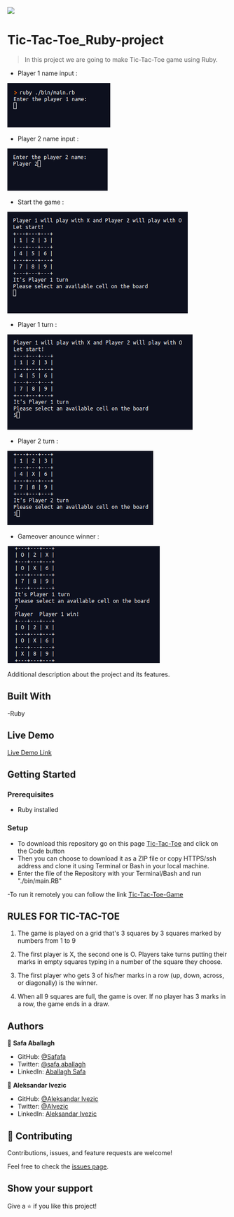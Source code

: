 ![](https://img.shields.io/badge/Microverse-blueviolet)

# Tic-Tac-Toe_Ruby-project

> In this project we are going to make Tic-Tac-Toe game using Ruby.

- Player 1 name input :

![screenshot](./screenshots/Enter-player-1.png)

- Player 2 name input :

![screenshot](./screenshots/Enter-Player-2.png)

- Start the game :

![screenshot](./screenshots/Start-the-game.png)

- Player 1 turn :

![screenshot](./screenshots/Player-1-turn.png)

- Player 2 turn :

![screenshot](./screenshots/Player-2-turn.png)

- Gameover anounce winner :

![screenshot](./screenshots/The-end-of-the-game.png)

Additional description about the project and its features.

## Built With

-Ruby

## Live Demo

[Live Demo Link](https://replit.com/@safaaballagh/Tic-Tac-ToeRuby-project#.replit)


## Getting Started


### Prerequisites
 - Ruby installed 

### Setup

 - To download this repository go on this page [Tic-Tac-Toe](https://github.com/ShinobiWarior/Tic-Tac-Toe_Ruby-project) and click on the Code button
- Then you can choose to download it as a ZIP file or copy HTTPS/ssh address and clone it using Terminal or Bash in your local machine.
- Enter the file of the Repository with your Terminal/Bash and run "./bin/main.RB"
 
-To run it remotely you can follow the link [Tic-Tac-Toe-Game](https://replit.com/@safaaballagh/Tic-Tac-ToeRuby-project#.replit)
 
## RULES FOR TIC-TAC-TOE
 
1. The game is played on a grid that's 3 squares by 3 squares marked by numbers from 1 to 9
 
2. The first player is X, the second one is O. Players take turns putting their marks in empty squares typing in a number of the square they choose.
 
3. The first player who gets 3 of his/her marks in a row (up, down, across, or diagonally) is the winner.
 
4. When all 9 squares are full, the game is over. If no player has 3 marks in a row, the game ends in a draw.
 
## Authors

👤 **Safa Aballagh**

- GitHub: [@Safafa](https://github.com/safafa)
- Twitter: [@safa aballagh](https://twitter.com/Aballagh_S)
- LinkedIn: [Aballagh Safa](https://www.linkedin.com/in/aballaghsafa/)

👤 **Aleksandar Ivezic**

- GitHub: [@Aleksandar Ivezic](https://github.com/ShinobiWarior)
- Twitter: [@AIvezic](https://twitter.com/AIvezic)
- LinkedIn: [Aleksandar Ivezic](https://www.linkedin.com/in/aleksandar-ivezi%C4%87-1a6b0391/)

## 🤝 Contributing

Contributions, issues, and feature requests are welcome!

Feel free to check the [issues page](https://github.com/ShinobiWarior/Tic-Tac-Toe_Ruby-project/issues).

## Show your support

Give a ⭐️ if you like this project!

